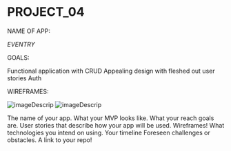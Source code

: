 # PROJECT_04

NAME OF APP: 

*EVENTRY*

GOALS: 

Functional application with CRUD
Appealing design with fleshed out user stories
Auth

WIREFRAMES:



![imageDescrip](https://i.imgur.com/e3Tr92M.jpg)
![imageDescrip](https://i.imgur.com/aqrqCBc.jpg)


The name of your app.
What your MVP looks like.
What your reach goals are.
User stories that describe how your app will be used.
Wireframes!
What technologies you intend on using.
Your timeline
Foreseen challenges or obstacles.
A link to your repo!

